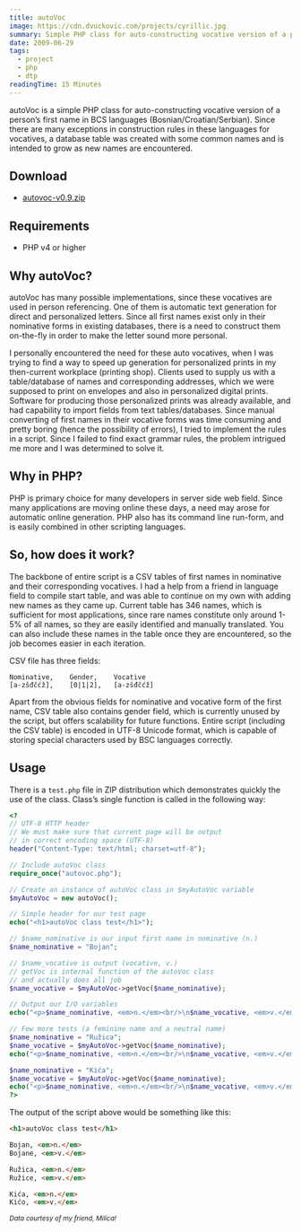 ```yaml
---
title: autoVoc
image: https://cdn.dvuckovic.com/projects/cyrillic.jpg
summary: Simple PHP class for auto-constructing vocative version of a person’s first name in BCS languages (Bosnian/Croatian/Serbian)
date: 2009-06-29
tags:
  - project
  - php
  - dtp
readingTime: 15 Minutes
---
```


autoVoc is a simple PHP class for auto-constructing vocative version of a person’s first name in BCS languages (Bosnian/Croatian/Serbian). Since there are many exceptions in construction rules in these languages for vocatives, a database table was created with some common names and is intended to grow as new names are encountered.

## Download

* [autovoc-v0.9.zip](https://cdn.dvuckovic.com/downloads/autovoc-v0.9.zip)

## Requirements

* PHP v4 or higher

## Why autoVoc?

autoVoc has many possible implementations, since these vocatives are used in person referencing. One of them is automatic text generation for direct and personalized letters. Since all first names exist only in their nominative forms in existing databases, there is a need to construct them on-the-fly in order to make the letter sound more personal.

I personally encountered the need for these auto vocatives, when I was trying to find a way to speed up generation for personalized prints in my then-current workplace (printing shop). Clients used to supply us with a table/database of names and corresponding addresses, which we were supposed to print on envelopes and also in personalized digital prints. Software for producing those personalized prints was already available, and had capability to import fields from text tables/databases. Since manual converting of first names in their vocative forms was time consuming and pretty boring (hence the possibility of errors), I tried to implement the rules in a script. Since I failed to find exact grammar rules, the problem intrigued me more and I was determined to solve it.

## Why in PHP?

PHP is primary choice for many developers in server side web field. Since many applications are moving online these days, a need may arose for automatic online generation. PHP also has its command line run-form, and is easily combined in other scripting languages.

## So, how does it work?

The backbone of entire script is a CSV tables of first names in nominative and their corresponding vocatives. I had a help from a friend in language field to compile start table, and was able to continue on my own with adding new names as they came up. Current table has 346 names, which is sufficient for most applications, since rare names constitute only around 1-5% of all names, so they are easily identified and manually translated. You can also include these names in the table once they are encountered, so the job becomes easier in each iteration.

CSV file has three fields:

```
Nominative,    Gender,    Vocative
[a-zšđčćž],    [0|1|2],   [a-zšđčćž]
```

Apart from the obvious fields for nominative and vocative form of the first name, CSV table also contains gender field, which is currently unused by the script, but offers scalability for future functions. Entire script (including the CSV table) is encoded in UTF-8 Unicode format, which is capable of storing special characters used by BSC languages correctly.

## Usage

There is a `test.php` file in ZIP distribution which demonstrates quickly the use of the class. Class’s single function is called in the following way:

```php
<?
// UTF-8 HTTP header
// We must make sure that current page will be output
// in correct encoding space (UTF-8)
header("Content-Type: text/html; charset=utf-8");

// Include autoVoc class
require_once("autovoc.php");

// Create an instance of autoVoc class in $myAutoVoc variable
$myAutoVoc = new autoVoc();

// Simple header for our test page
echo("<h1>autoVoc class test</h1>");

// $name_nominative is our input first name in nominative (n.)
$name_nominative = "Bojan";

// $name_vocative is output (vocative, v.)
// getVoc is internal function of the autoVoc class
// and actually does all job
$name_vocative = $myAutoVoc->getVoc($name_nominative);

// Output our I/O variables
echo("<p>$name_nominative, <em>n.</em><br/>\n$name_vocative, <em>v.</em></p>\n");

// Few more tests (a feminine name and a neutral name)
$name_nominative = "Ružica";
$name_vocative = $myAutoVoc->getVoc($name_nominative);
echo("<p>$name_nominative, <em>n.</em><br/>\n$name_vocative, <em>v.</em></p>\n");

$name_nominative = "Kića";
$name_vocative = $myAutoVoc->getVoc($name_nominative);
echo("<p>$name_nominative, <em>n.</em><br/>\n$name_vocative, <em>v.</em></p>\n");
?>
```

The output of the script above would be something like this:

```html
<h1>autoVoc class test</h1>

Bojan, <em>n.</em>
Bojane, <em>v.</em>

Ružica, <em>n.</em>
Ružice, <em>v.</em>

Kića, <em>n.</em>
Kićo, <em>v.</em>
```

<small>_Data courtesy of my friend, Milica!_</small>
